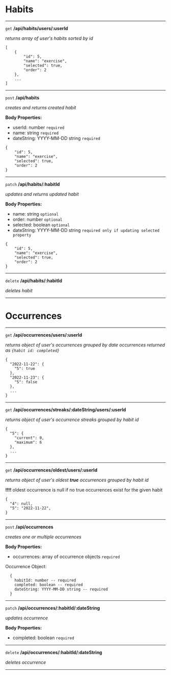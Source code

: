 # Habits

---

`get` **/api/habits/users/:userId**

*returns array of user's habits sorted by id*

```
[
    {
        "id": 5,
        "name": "exercise",
        "selected": true,
        "order": 2
    },
    ...
]
```

---

`post` **/api/habits**

*creates and returns created habit*

**Body Properties:**
- userId: number `required`
- name: string `required`
- dateString: YYYY-MM-DD string `required`

```
{
    "id": 5,
    "name": "exercise",
    "selected": true,
    "order": 2
}
```

---

`patch` **/api/habits/:habitId**

*updates and returns updated habit*

**Body Properties:**
- name: string `optional`
- order: number `optional`
- selected: boolean `optional`
- dateString: YYYY-MM-DD string `required only if updating selected property`

```
{
    "id": 5,
    "name": "exercise",
    "selected": true,
    "order": 2
}
```

---

`delete` **/api/habits/:habitId**

*deletes habit*

---

# Occurrences

---

`get` **/api/occurrences/users/:userId**

*returns object of user's occurrences grouped by date*
*occurrences returned as `{habit id: completed}`*

```
{
  "2022-11-22": {
    "5": true
  },
  "2022-11-23": {
    "5": false
  },
  ...
}
```

---

`get` **/api/occurrences/streaks/:dateString/users/:userId**

*returns object of user's occurrence streaks grouped by habit id*

```
{
  "5": {
    "current": 0,
    "maximum": 6
  },
  ...
}
```

---

`get` **/api/occurrences/oldest/users/:userId**

*returns object of user's oldest **true** occurrences grouped by habit id*

**!!!!** oldest occurrence is null if no true occurrences exist for the given habit

```
{
  "4": null,
  "5": "2022-11-22",
}
```

---

`post` **/api/occurrences**

*creates one or multiple occurrences*

**Body Properties:**
- occurrences: array of occurrence objects `required`

Occurrence Object:
```
  {
    habitId: number -- required
    completed: boolean -- required
    dateString: YYYY-MM-DD string -- required
  }
```

---

`patch` **/api/occurrences/:habitId/:dateString**

*updates occurrence*

**Body Properties:**
- completed: boolean `required`

---

`delete` **/api/occurrences/:habitId/:dateString**

*deletes occurrence*

---
